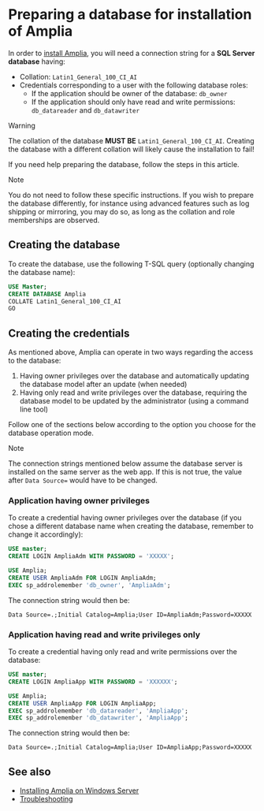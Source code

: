 ﻿# Preparing a database for installation of Amplia

In order to [install Amplia](install.md), you will need a connection string for a **SQL Server database** having:

* Collation: `Latin1_General_100_CI_AI`
* Credentials corresponding to a user with the following database roles:
  * If the application should be owner of the database: `db_owner`
  * If the application should only have read and write permissions: `db_datareader` and `db_datawriter`

> [!WARNING]
> The collation of the database **MUST BE** `Latin1_General_100_CI_AI`. Creating the database with a different collation will likely cause the installation to fail!

If you need help preparing the database, follow the steps in this article.

> [!NOTE]
> You do not need to follow these specific instructions. If you wish to prepare the database differently, for instance using advanced
> features such as log shipping or mirroring, you may do so, as long as the collation and role memberships are observed.

## Creating the database

To create the database, use the following T-SQL query (optionally changing the database name):

```sql
USE Master;
CREATE DATABASE Amplia
COLLATE Latin1_General_100_CI_AI
GO
```

## Creating the credentials

As mentioned above, Amplia can operate in two ways regarding the access to the database:

1. Having owner privileges over the database and automatically updating the database model after an update (when needed)
1. Having only read and write privileges over the database, requiring the database model to be updated by the administrator (using a command line tool)

Follow one of the sections below according to the option you choose for the database operation mode.

> [!NOTE]
> The connection strings mentioned below assume the database server is installed on the same server as the web app. If this is not true,
> the value after `Data Source=` would have to be changed.

### Application having owner privileges

To create a credential having owner privileges over the database (if you chose a different database name when creating the database, remember to change it accordingly):

```sql
USE master;
CREATE LOGIN AmpliaAdm WITH PASSWORD = 'XXXXX';

USE Amplia;
CREATE USER AmpliaAdm FOR LOGIN AmpliaAdm;
EXEC sp_addrolemember 'db_owner', 'AmpliaAdm';
```

The connection string would then be:

```
Data Source=.;Initial Catalog=Amplia;User ID=AmpliaAdm;Password=XXXXX
```

### Application having read and write privileges only

To create a credential having only read and write permissions over the database:

```sql
USE master;
CREATE LOGIN AmpliaApp WITH PASSWORD = 'XXXXXX';

USE Amplia;
CREATE USER AmpliaApp FOR LOGIN AmpliaApp;
EXEC sp_addrolemember 'db_datareader', 'AmpliaApp';
EXEC sp_addrolemember 'db_datawriter', 'AmpliaApp';
```

The connection string would then be:

```
Data Source=.;Initial Catalog=Amplia;User ID=AmpliaApp;Password=XXXXX
```

## See also

* [Installing Amplia on Windows Server](install.md)
* [Troubleshooting](troubleshoot/index.md)
